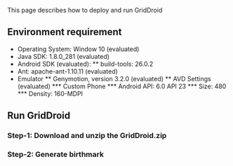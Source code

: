 This page describes how to deploy and run GridDroid

## Environment requirement

* Operating System: Window 10 (evaluated)
* Java SDK: 1.8.0_281 (evaluated)
* Android SDK (evaluated):
** build-tools: 26.0.2
* Ant: apache-ant-1.10.11 (evaluated)
* Emulator 
** Genymotion, version 3.2.0 (evaluated)
** AVD Settings (evaluated)
*** Custom Phone 
*** Android API: 6.0 API 23
*** Size: 480
*** Density: 160-MDPI

## Run GridDroid

### **Step-1**: Download and unzip the GridDroid.zip

### **Step-2**: Generate birthmark
